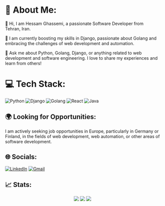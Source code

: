 # 💫 About Me:

👋 Hi, I am Hessam Ghassemi, a passionate Software Developer from Tehran, Iran.

🌱 I am currently boosting my skills in Django, passionate about Golang and embracing the challenges of web development and automation.

💬 Ask me about Python, Golang, Django, or anything related to web development and software engineering. I love to share my experiences and learn from others!

# 💻 Tech Stack:
![Python](https://img.shields.io/badge/python-3670A0?style=for-the-badge&logo=python&logoColor=ffdd54) 
![Django](https://img.shields.io/badge/django-%23092E20.svg?style=for-the-badge&logo=django&logoColor=white)
![Golang](https://img.shields.io/badge/go-%2300ADD8.svg?style=for-the-badge&logo=go&logoColor=white) 
![React](https://img.shields.io/badge/react-%2361DAFB.svg?style=for-the-badge&logo=react&logoColor=white) 
![Java](https://img.shields.io/badge/java-%23ED8B00.svg?style=for-the-badge&logo=java&logoColor=white)

## 🌍 Looking for Opportunities:
I am actively seeking job opportunities in Europe, particularly in Germany or Finland, in the fields of web development, web automation, or other areas of software development.

## 🌐 Socials:
[![LinkedIn](https://img.shields.io/badge/LinkedIn-%230077B5.svg?logo=linkedin&logoColor=white)](https://www.linkedin.com/in/hesam0x47/)
[![Gmail](https://img.shields.io/badge/Gmail-%23c20006.svg?logo=gmail&logoColor=white)](mailto:s.hesam.ghasemi@gmail.com)


## 📈 Stats:

<p align = "center">
  <img  src = "https://github-readme-stats.vercel.app/api?username=Hesam0x47&show_icons=true&theme=algolia&line_height=40">
  <img  src = "https://github-readme-stats.vercel.app/api/top-langs/?username=Hesam0x47&theme=algolia">
  <img  src= "https://streak-stats.demolab.com/?user=Hesam0x47&theme=radical">
</p>


<!--
**thehesamgh/thehesamgh** is a ✨ _special_ ✨ repository because its `README.md` (this file) appears on your GitHub profile.

Here are some ideas to get you started:

- 🔭 I’m currently working on ...
- 🌱 I’m currently learning ...
- 👯 I’m looking to collaborate on ...
- 🤔 I’m looking for help with ...
- 💬 Ask me about ...
- 📫 How to reach me: ...
- 😄 Pronouns: ...
- ⚡ Fun fact: ...
-->
